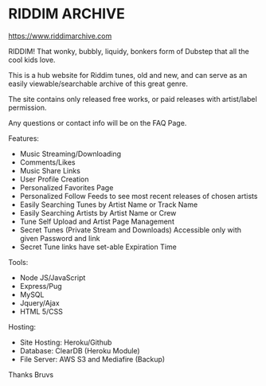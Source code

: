 # RIDDIM ARCHIVE

https://www.riddimarchive.com

RIDDIM! That wonky, bubbly, liquidy, bonkers form of Dubstep that all the cool kids love.

This is a hub website for Riddim tunes, old and new, and can serve as an easily viewable/searchable archive of this great genre.

The site contains only released free works, or paid releases with artist/label permission.

Any questions or contact info will be on the FAQ Page.

Features:
- Music Streaming/Downloading
- Comments/Likes
- Music Share Links
- User Profile Creation
- Personalized Favorites Page
- Personalized Follow Feeds to see most recent releases of chosen artists
- Easily Searching Tunes by Artist Name or Track Name
- Easily Searching Artists by Artist Name or Crew
- Tune Self Upload and Artist Page Management
- Secret Tunes (Private Stream and Downloads) Accessible only with given Password and link
- Secret Tune links have set-able Expiration Time

Tools:
- Node JS/JavaScript
- Express/Pug
- MySQL
- Jquery/Ajax
- HTML 5/CSS

Hosting:
- Site Hosting: Heroku/Github
- Database: ClearDB (Heroku Module)
- File Server: AWS S3 and Mediafire (Backup)

Thanks Bruvs
